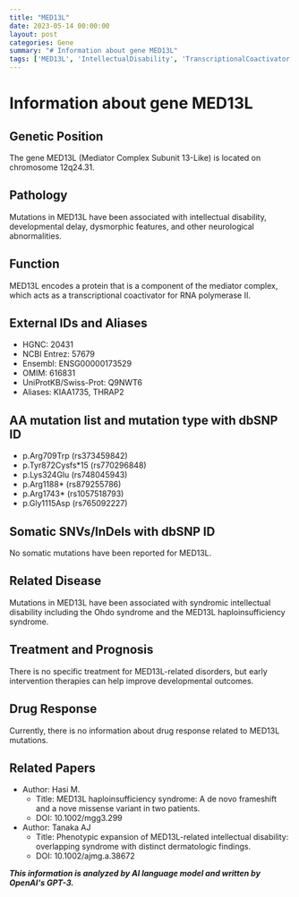 ```yaml
---
title: "MED13L"
date: 2023-05-14 00:00:00
layout: post
categories: Gene
summary: "# Information about gene MED13L"
tags: ['MED13L', 'IntellectualDisability', 'TranscriptionalCoactivator', 'OhdoSyndrome', 'HaploinsufficiencySyndrome', 'DevelopmentalDelay', 'EarlyIntervention', 'PhenotypicExpansion']
---
```


# Information about gene MED13L

## Genetic Position
The gene MED13L (Mediator Complex Subunit 13-Like) is located on chromosome 12q24.31.

## Pathology
Mutations in MED13L have been associated with intellectual disability, developmental delay, dysmorphic features, and other neurological abnormalities. 

## Function
MED13L encodes a protein that is a component of the mediator complex, which acts as a transcriptional coactivator for RNA polymerase II.

## External IDs and Aliases
- HGNC: 20431
- NCBI Entrez: 57679
- Ensembl: ENSG00000173529
- OMIM: 616831
- UniProtKB/Swiss-Prot: Q9NWT6
- Aliases: KIAA1735, THRAP2

## AA mutation list and mutation type with dbSNP ID
- p.Arg709Trp (rs373459842)
- p.Tyr872Cysfs*15 (rs770296848)
- p.Lys324Glu (rs748045943)
- p.Arg1188* (rs879255786)
- p.Arg1743* (rs1057518793)
- p.Gly1115Asp (rs765092227)

## Somatic SNVs/InDels with dbSNP ID
No somatic mutations have been reported for MED13L.

## Related Disease
Mutations in MED13L have been associated with syndromic intellectual disability including the Ohdo syndrome and the MED13L haploinsufficiency syndrome.

## Treatment and Prognosis
There is no specific treatment for MED13L-related disorders, but early intervention therapies can help improve developmental outcomes.

## Drug Response
Currently, there is no information about drug response related to MED13L mutations.

## Related Papers 
- Author: Hasi M. 
  - Title: MED13L haploinsufficiency syndrome: A de novo frameshift and a nove missense variant in two patients. 
  - DOI: 10.1002/mgg3.299
- Author: Tanaka AJ 
  - Title: Phenotypic expansion of MED13L-related intellectual disability: overlapping syndrome with distinct dermatologic findings. 
  - DOI: 10.1002/ajmg.a.38672

**_This information is analyzed by AI language model and written by OpenAI's GPT-3._**